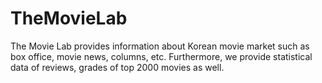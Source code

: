# TheMovieLab
The Movie Lab provides information about Korean movie market such as box office, movie news, columns, etc. 
Furthermore, we provide statistical data of reviews, grades of top 2000 movies as well.
